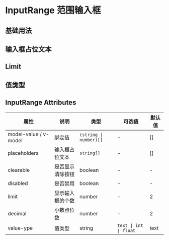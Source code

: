 # InputRange 范围输入框

## 基础用法

<preview path="../examples/input-range/basic.vue"></preview>

## 输入框占位文本

<preview path="../examples/input-range/placeholders.vue"></preview>

## Limit

<preview path="../examples/input-range/limit.vue"></preview>

## 值类型

<preview path="../examples/input-range/value.vue"></preview>

## InputRange Attributes

| 属性                  | 说明             | 类型                   | 可选值                 | 默认值 |
| --------------------- | ---------------- | ---------------------- | ---------------------- | ------ |
| model-value / v-model | 绑定值           | `(string \| number)[]` | -                      | []     |
| placeholders          | 输入框占位文本   | `string[]`             | -                      | []     |
| clearable             | 是否显示清除按钮 | boolean                | -                      | -      |
| disabled              | 是否禁用         | boolean                | -                      | -      |
| limit                 | 显示输入框的个数 | number                 | -                      | 2      |
| decimal               | 小数点位数       | number                 | -                      | 2      |
| value-ype             | 值类型           | string                 | `text \| int \| float` | text   |
